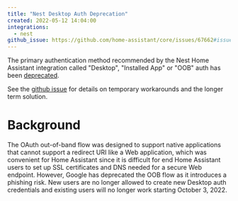 ```yaml
---
title: "Nest Desktop Auth Deprecation"
created: 2022-05-12 14:04:00
integrations:
  - nest
github_issue: https://github.com/home-assistant/core/issues/67662#issuecomment-1079977875
---
```


The primary authentication method recommended by the Nest Home Assistant integration called "Desktop", "Installed App" or "OOB" auth has been [deprecated](https://developers.googleblog.com/2022/02/making-oauth-flows-safer.html#disallowed-oob).

See the [github issue](https://github.com/home-assistant/core/issues/67662#issuecomment-1079977875) for details on temporary workarounds and the longer term solution.

# Background

The OAuth out-of-band flow was designed to support native applications that cannot support a redirect URI like a Web application, which was convenient for Home Assistant since it is difficult for end Home Assistant users to set up SSL certificates and DNS needed for a secure Web endpoint. However, Google has deprecated the OOB flow as it introduces a phishing risk.  New users are no longer allowed to create new Desktop auth credentials and existing users will no longer work starting October 3, 2022.
